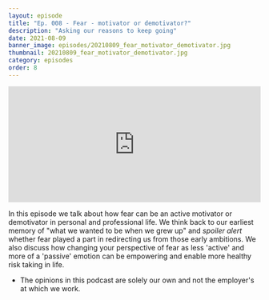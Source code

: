 ```yaml
---
layout: episode
title: "Ep. 008 - Fear - motivator or demotivator?"
description: "Asking our reasons to keep going"
date: 2021-08-09
banner_image: episodes/20210809_fear_motivator_demotivator.jpg
thumbnail: 20210809_fear_motivator_demotivator.jpg
category: episodes
order: 8
---
```


<div class="spotify-embeds mb-4">
<iframe src="https://open.spotify.com/embed/episode/5xFIROVuxQfWe7EGGoUexn" width="100%" height="232" frameBorder="0" allowtransparency="true" allow="encrypted-media"></iframe>
</div>

In this episode we talk about how fear can be an active motivator or demotivator in personal and professional life. We think back to our earliest memory of "what we wanted to be when we grew up" and *spoiler alert* whether fear played a part in redirecting us from those early ambitions. We also discuss how changing your perspective of fear as less 'active' and more of a 'passive' emotion can be empowering and enable more healthy risk taking in life.

* The opinions in this podcast are solely our own and not the employer's at which we work.
